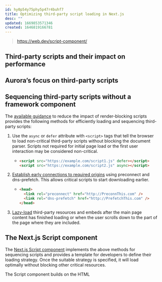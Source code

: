 ```yaml
---
id: hy0p54y75phy5p47r4buhf7
title: Optimizing third-party script loading in Next.js
desc: ""
updated: 1669853571346
created: 1646819166781
---
```


> https://web.dev/script-component/

## Third-party scripts and their impact on performance

## Aurora’s focus on third-party scripts

## Sequencing third-party scripts without a framework component

The [available guidance](https://web.dev/efficiently-load-third-party-javascript/) to reduce the impact of render-blocking scripts provides the following methods for efficiently loading and sequencing third-party scripts:

1. Use the `async` or `defer` attribute with `<script>` tags that tell the browser to load non-critical third-party scripts without blocking the document parser. Scripts not required for initial page load or the first user interaction may be considered non-critical.

   - ```html
     <script src="https://example.com/script1.js" defer></script>
     <script src="https://example.com/script2.js" async></script>
     ```

2. [Establish early connections to required origins](https://web.dev/preconnect-and-dns-prefetch/) using preconnect and dns-prefetch. This allows critical scripts to start downloading earlier.

   - ```html
     <head>
       <link rel="preconnect" href="http://PreconnThis.com" />
       <link rel="dns-prefetch" href="http://PrefetchThis.com" />
     </head>
     ```

3. [Lazy-load](https://web.dev/embed-best-practices/#lazy-loading) third-party resources and embeds after the main page content has finished loading or when the user scrolls down to the part of the page where they are included.

## The Next.js Script component

The [Next.js Script component](https://nextjs.org/docs/basic-features/script) implements the above methods for sequencing scripts and provides a template for developers to define their loading strategy. Once the suitable strategy is specified, it will load optimally without blocking other critical resources.

The Script component builds on the HTML <script> tag and provides an option to set the loading priority for third-party scripts using the strategy attribute.

```jsx
// Example for beforeInteractive:
<Script
  src="https://polyfill.io/v3/polyfill.min.js?features=IntersectionObserverEntry%2CIntersectionObserver"
  strategy="beforeInteractive"
/>
// Example for afterInteractive (default):
<Script src="https://example.com/samplescript.js" />
// Example for lazyonload:
<Script src="https://connect.facebook.net/en_US/sdk.js" strategy="lazyOnload" />
```

The strategy attribute can take three values.

1. `beforeInteractive`: This option may be used for critical scripts that should execute before the page becomes interactive. Next.js ensures that such scripts are injected into the initial HTML on the server and executed before other self-bundled JavaScript. Consent management, bot detection scripts, or helper libraries required to render critical content are good candidates for this strategy.

2. `afterInteractive`: This is the default strategy applied and is equivalent to loading a script with the defer attribute. It should be used for scripts that the browser can run after the page is interactive—for example, analytics scripts. Next.js injects these scripts on the client-side, and they run after the page is hydrated. Thus, unless otherwise specified, all third-party scripts defined using the Script component are deferred by Next.js, thereby providing a strong default.

3. `lazyOnload`: This option may be used to lazy-load low-priority scripts when the browser is idle. The functionality provided by such scripts is not required immediately after the page becomes interactive—for example, chat or social media plug-ins.

## [Measuring the impact](https://web.dev/script-component/#measuring-the-impact)

## What’s next for the Script component

### Using web workers

[Web workers](https://developer.mozilla.org/docs/Web/API/Web_Workers_API/Using_web_workers) can be used to run independent scripts on background threads which can free up the main thread to handle processing user interface tasks and improve performance. Web Workers are best suited for offloading JavaScript processing, rather than UI work, off the main thread. Scripts used for customer support or marketing, which typically do not interact with the UI, may be good candidates for execution on a background thread. A lightweight third-party library—[PartyTown](https://github.com/BuilderIO/partytown)—may be used to isolate such scripts into a web worker.

With the current implementation of the Next.js script component, we recommend deferring these scripts on the main thread by setting the strategy to `afterInteractive` or `lazyOnload`. In the future, we propose introducing a new strategy option, `'worker'`, which will allow Next.js to use PartyTown or a custom solution to run scripts on web workers.

### Minimizing CLS

Third-party embeds like advertisements, video, or social media feed embeds can cause layout shifts when lazy-loaded. This affects the user experience and the [Cumulative Layout Shift (CLS)](https://web.dev/cls/) metric for the page. CLS can be minimized by specifying the size of the container where the embed will load.

### Wrapper components
